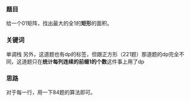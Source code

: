 ### 题目

给一个01矩阵，找出最大的全1的**矩形**的面积。

### 关键词

单调栈
另外，这道题也有dp的标签，但跟正方形（221题）那道题的dp完全不同，这道题只在**统计每列连续的前缀1的个数**这件事上用了dp

### 思路

对于每一行，用一下84题的算法即可。
